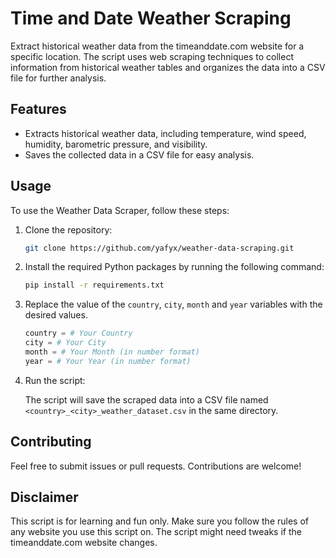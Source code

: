 # Time and Date Weather Scraping

Extract historical weather data from the timeanddate.com website for a specific location. The script uses web scraping techniques to collect information from historical weather tables and organizes the data into a CSV file for further analysis.

## Features

- Extracts historical weather data, including temperature, wind speed, humidity, barometric pressure, and visibility.
- Saves the collected data in a CSV file for easy analysis.

## Usage

To use the Weather Data Scraper, follow these steps:

1. Clone the repository:

   ```bash
   git clone https://github.com/yafyx/weather-data-scraping.git
   ```

1. Install the required Python packages by running the following command:

   ```bash
   pip install -r requirements.txt
   ```

1. Replace the value of the `country`, `city`, `month` and `year` variables with the desired values.

   ```python
   country = # Your Country
   city = # Your City
   month = # Your Month (in number format)
   year = # Your Year (in number format)
   ```

1. Run the script:

   The script will save the scraped data into a CSV file named `<country>_<city>_weather_dataset.csv` in the same directory.

## Contributing

Feel free to submit issues or pull requests. Contributions are welcome!

## Disclaimer

This script is for learning and fun only. Make sure you follow the rules of any website you use this script on. The script might need tweaks if the timeanddate.com website changes.
